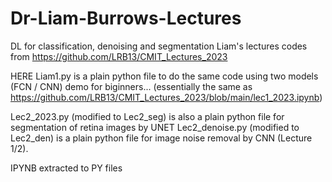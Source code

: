 # Dr-Liam-Burrows-Lectures
DL for classification, denoising and segmentation
               Liam's lectures codes from  https://github.com/LRB13/CMIT_Lectures_2023
               
HERE 
Liam1.py is a plain python file to do the same code using two models (FCN / CNN)
    demo for biginners... (essentially the same as https://github.com/LRB13/CMIT_Lectures_2023/blob/main/lec1_2023.ipynb)

Lec2_2023.py (modified to Lec2_seg) is also a plain python file for segmentation of retina images by UNET
Lec2_denoise.py (modified to Lec2_den) is a plain python file for image noise removal by CNN (Lecture 1/2).

IPYNB extracted to PY files
